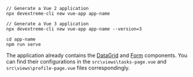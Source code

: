     // Generate a Vue 2 application
    npx devextreme-cli new vue-app app-name

    // Generate a Vue 3 application
    npx devextreme-cli new vue-app app-name --version=3

    cd app-name
    npm run serve

The application already contains the [DataGrid](https://js.devexpress.com/Demos/WidgetsGallery/Demo/DataGrid/Overview) and [Form](https://js.devexpress.com/Demos/WidgetsGallery/Demo/Form/Overview) components. You can find their configurations in the `src\views\tasks-page.vue` and `src\views\profile-page.vue` files correspondingly.
